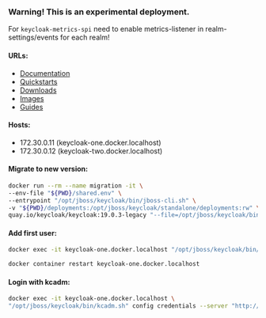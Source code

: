 ### Warning! This is an experimental deployment.
For `keycloak-metrics-spi` need to enable metrics-listener in realm-settings/events for each realm!

#### URLs:
- [Documentation](https://www.keycloak.org/documentation-archive.html)
- [Quickstarts](https://github.com/keycloak/keycloak-quickstarts)
- [Downloads](https://www.keycloak.org/downloads-archive.html)
- [Images](https://hub.docker.com/r/jboss/keycloak)
- [Guides](https://www.keycloak.org/guides)

#### Hosts:
- 172.30.0.11 (keycloak-one.docker.localhost)
- 172.30.0.12 (keycloak-two.docker.localhost)

#### Migrate to new version:
```bash
docker run --rm --name migration -it \
--env-file "${PWD}/shared.env" \
--entrypoint "/opt/jboss/keycloak/bin/jboss-cli.sh" \
-v "${PWD}/deployments:/opt/jboss/keycloak/standalone/deployments:rw" \
quay.io/keycloak/keycloak:19.0.3-legacy "--file=/opt/jboss/keycloak/bin/migrate-standalone.cli"
```

#### Add first user:
```bash
docker exec -it keycloak-one.docker.localhost "/opt/jboss/keycloak/bin/add-user-keycloak.sh" -u admin -p admin
```
```bash
docker container restart keycloak-one.docker.localhost
```

#### Login with kcadm:
```bash
docker exec -it keycloak-one.docker.localhost \
"/opt/jboss/keycloak/bin/kcadm.sh" config credentials --server "http://localhost:8080/auth" --realm master --user admin --password admin
```
